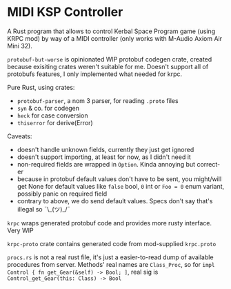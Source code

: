 # MIDI KSP Controller

A Rust program that allows to control Kerbal Space Program game (using KRPC mod)
by way of a MIDI controller (only works with M-Audio Axiom Air Mini 32).

`protobuf-but-worse` is opinionated WIP protobuf codegen crate, created because
exisiting crates weren't suitable for me. Doesn't support all of protobufs
features, I only implemented what needed for krpc.

Pure Rust, using crates:
- `protobuf-parser`, a nom 3 parser, for reading `.proto` files
- `syn` & co. for codegen
- `heck` for case conversion
- `thiserror` for derive(Error)

Caveats:
- doesn't handle unknown fields, currently they just get ignored
- doesn't support importing, at least for now, as I didn't need it
- non-required fields are wrapped in `Option`. Kinda annoying but correct-er
- because in protobuf default values don't have to be sent, you might/will get
None for default values like `false` bool, `0` int or `Foo = 0` enum variant,
possibly panic on required field
- contrary to above, we do send default values.
Specs don't say that's illegal so ¯\\\_(ツ)\_/¯

`krpc` wraps generated protobuf code and provides more rusty interface. Very WIP

`krpc-proto` crate contains generated code from mod-supplied `krpc.proto`

`procs.rs` is not a real rust file, it's just a easier-to-read dump of
available procedures from server. Methods' real names are `Class_Proc`, so
for `impl Control { fn get_Gear(&self) -> Bool; ]`,
real sig is `Control_get_Gear(this: Class) -> Bool`
